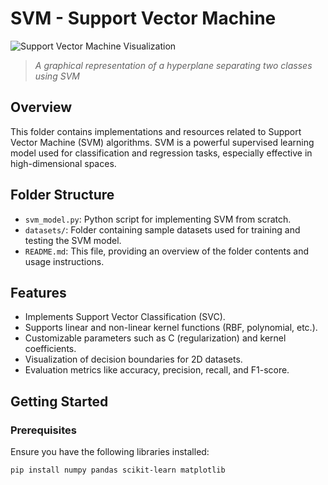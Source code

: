 # SVM - Support Vector Machine

![Support Vector Machine Visualization](https://images.javatpoint.com/tutorial/machine-learning/images/support-vector-machine-algorithm.png)

> *A graphical representation of a hyperplane separating two classes using SVM*

## Overview

This folder contains implementations and resources related to Support Vector Machine (SVM) algorithms. SVM is a powerful supervised learning model used for classification and regression tasks, especially effective in high-dimensional spaces.

## Folder Structure

- `svm_model.py`: Python script for implementing SVM from scratch.
- `datasets/`: Folder containing sample datasets used for training and testing the SVM model.
- `README.md`: This file, providing an overview of the folder contents and usage instructions.

## Features

- Implements Support Vector Classification (SVC).
- Supports linear and non-linear kernel functions (RBF, polynomial, etc.).
- Customizable parameters such as C (regularization) and kernel coefficients.
- Visualization of decision boundaries for 2D datasets.
- Evaluation metrics like accuracy, precision, recall, and F1-score.

## Getting Started

### Prerequisites

Ensure you have the following libraries installed:

```bash
pip install numpy pandas scikit-learn matplotlib

